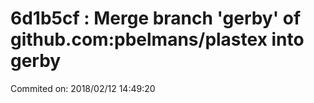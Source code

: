 # 6d1b5cf : Merge branch 'gerby' of github.com:pbelmans/plastex into gerby

Commited on: 2018/02/12 14:49:20

